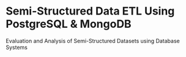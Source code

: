 # Semi-Structured Data ETL Using PostgreSQL & MongoDB
 Evaluation and Analysis of Semi-Structured Datasets using Database Systems
